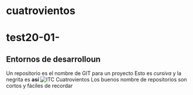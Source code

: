 cuatrovientos
===============
# test20-01-
## Entornos de desarrolloun 
Un repositorio es el nombre de GIT para un proyecto
Esto es _cursiva_ y la negrita es **así**
![ITC Cuatrovientos](http://cuatrov1-cp5028.wordpresstemporal.com/wp-content/uploads/2019/07/logo-cuatrovientos-2-1.png)
Los buenos nombre de repositorios son cortos y fáciles de recordar
